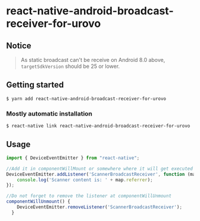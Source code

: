 
# react-native-android-broadcast-receiver-for-urovo

## Notice 
> As static broadcast can't be receive on Android 8.0 above, `targetSdkVersion` should be 25 or lower.

## Getting started

`$ yarn add react-native-android-broadcast-receiver-for-urovo`

### Mostly automatic installation

`$ react-native link react-native-android-broadcast-receiver-for-urovo`



## Usage
```javascript
import { DeviceEventEmitter } from "react-native";

//Add it in componentWillMount or somewhere where it will get executed at the start of app 
DeviceEventEmitter.addListener('ScannerBroadcastReceiver', function (map) {
    console.log('Scanner content is: ' + map.referrer);
});

//Do not forget to remove the listener at componentWillUnmount 
componentWillUnmount() {
    DeviceEventEmitter.removeListener('ScannerBroadcastReceiver'); 
  }


```
  
